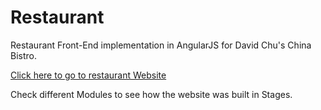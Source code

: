 # Restaurant

Restaurant Front-End implementation in AngularJS for David Chu's China Bistro.

[Click here to go to restaurant Website](https://aj04.github.io/china-bistro/#/) 

Check different Modules to see how the website was built in Stages.




